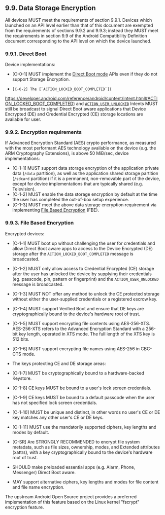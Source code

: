 ## 9.9\. Data Storage Encryption

All devices MUST meet the requirements of section 9.9.1.
Devices which launched on an API level earlier than that of this document are
exempted from the requirements of sections 9.9.2 and 9.9.3; instead they
MUST meet the requirements in section 9.9 of the Android Compatibility
Definition document corresponding to the API level on which the device launched.

### 9.9.1\. Direct Boot

Device implementations:

*    [C-0-1] MUST implement the [Direct Boot mode](
http://developer.android.com/preview/features/direct-boot.html) APIs even if
they do not support Storage Encryption.

*     [C-0-2] The [`ACTION_LOCKED_BOOT_COMPLETED`](
https://developer.android.com/reference/android/content/Intent.html#ACTION_LOCKED_BOOT_COMPLETED)
and [`ACTION_USER_UNLOCKED`](https://developer.android.com/reference/android/content/Intent.html#ACTION_USER_UNLOCKED)
Intents MUST still be broadcast to signal Direct Boot aware applications that
Device Encrypted (DE) and Credential Encrypted (CE) storage locations are
available for user.

### 9.9.2\. Encryption requirements

If Advanced Encryption Standard (AES) crypto performance, as measured with the
most performant AES technology available on the device (e.g. the ARM
Cryptography Extensions), is above 50 MiB/sec, device implementations:

*   [C-1-1] MUST support data storage encryption of the application private
data (`/data` partition), as well as the application shared storage partition
(`/sdcard` partition) if it is a permanent, non-removable part of the device,
except for device implementations that are typically shared (e.g.
Television).
*   [C-1-2] MUST enable the data storage encryption by default at the time
the user has completed the out-of-box setup experience.
*   [C-1-3] MUST meet the above data storage encryption
requirement via implementing [File Based Encryption](
https://source.android.com/security/encryption/file-based.html) (FBE).

### 9.9.3\. File Based Encryption

Encrypted devices:

*    [C-1-1] MUST boot up without challenging the user for credentials and
allow Direct Boot aware apps to access to the Device Encrypted (DE) storage
after the `ACTION_LOCKED_BOOT_COMPLETED` message is broadcasted.
*    [C-1-2] MUST only allow access to Credential Encrypted (CE) storage after
the user has unlocked the device by supplying their credentials
(eg. passcode, pin, pattern or fingerprint) and the `ACTION_USER_UNLOCKED`
message is broadcasted.
*    [C-1-3] MUST NOT offer any method to unlock the CE protected storage
without either the user-supplied credentials or a registered escrow key.
*    [C-1-4] MUST support Verified Boot and ensure that DE keys are
cryptographically bound to the device's hardware root of trust.
*    [C-1-5] MUST support encrypting file contents using AES-256-XTS.
AES-256-XTS refers to the Advanced Encryption Standard with
a 256-bit key length, operated in XTS mode.  The full length of the XTS key
is 512 bits.
*    [C-1-6] MUST support encrypting file names using AES-256 in CBC-CTS mode.

*   The keys protecting CE and DE storage areas:

   *   [C-1-7] MUST be cryptographically bound to a hardware-backed Keystore.
   *   [C-1-8] CE keys MUST be bound to a user's lock screen credentials.
   *   [C-1-9] CE keys MUST be bound to a default passcode when the user has
not specified lock screen credentials.
   *   [C-1-10] MUST be unique and distinct, in other words no user's CE or DE
   key matches any other user's CE or DE keys.

   *    [C-1-11] MUST use the mandatorily supported ciphers, key lengths and
   modes by default.
*    [C-SR] Are STRONGLY RECOMMENDED to encrypt file system metadata, such as
file sizes, ownership, modes, and Extended attributes (xattrs), with a key
cryptographically bound to the device's hardware root of trust.

*    SHOULD make preloaded essential apps (e.g. Alarm, Phone, Messenger)
Direct Boot aware.
*    MAY support alternative ciphers, key lengths and modes for file content
and file name encryption.

The upstream Android Open Source project provides a preferred implementation of
this feature based on the Linux kernel "fscrypt" encryption feature.
